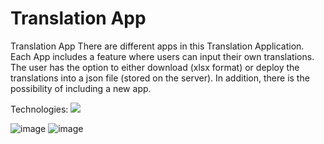 # Translation App
 Translation App 
There are different apps in this Translation Application.
Each App includes a feature where users can input their own translations. 
The user has the option to either download (xlsx format) or deploy the translations into a json file (stored on the server).
In addition, there is the possibility of including a new app.

 Technologies:    <img src="https://skillicons.dev/icons?i=react,ts,cs,dotnet" />
 
![image](https://github.com/hadartayar/Translation-App/assets/49910770/f575ec70-6b35-4987-8eab-979d98109151)
![image](https://github.com/hadartayar/Translation-App/assets/49910770/ee262f0f-3665-4b15-acee-e3d0328c805f)





